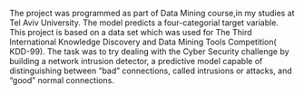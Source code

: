 The project was programmed as part of Data Mining course,in my studies at Tel Aviv University. The model predicts a four-categorial target variable.
This project is based on a data set which was used for The Third International Knowledge Discovery and Data Mining Tools Competition( KDD-99). The task was to try dealing with the Cyber Security challenge by building a network intrusion detector, a predictive model capable of distinguishing between “bad” connections, called intrusions or attacks, and “good” normal connections.

